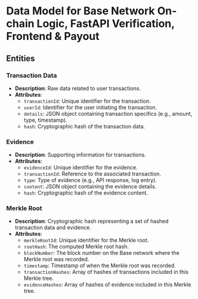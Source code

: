 # Data Model for Base Network On-chain Logic, FastAPI Verification, Frontend & Payout

## Entities

### Transaction Data
- **Description**: Raw data related to user transactions.
- **Attributes**: 
    - `transactionId`: Unique identifier for the transaction.
    - `userId`: Identifier for the user initiating the transaction.
    - `details`: JSON object containing transaction specifics (e.g., amount, type, timestamp).
    - `hash`: Cryptographic hash of the transaction data.

### Evidence
- **Description**: Supporting information for transactions.
- **Attributes**: 
    - `evidenceId`: Unique identifier for the evidence.
    - `transactionId`: Reference to the associated transaction.
    - `type`: Type of evidence (e.g., API response, log entry).
    - `content`: JSON object containing the evidence details.
    - `hash`: Cryptographic hash of the evidence content.

### Merkle Root
- **Description**: Cryptographic hash representing a set of hashed transaction data and evidence.
- **Attributes**: 
    - `merkleRootId`: Unique identifier for the Merkle root.
    - `rootHash`: The computed Merkle root hash.
    - `blockNumber`: The block number on the Base network where the Merkle root was recorded.
    - `timestamp`: Timestamp of when the Merkle root was recorded.
    - `transactionHashes`: Array of hashes of transactions included in this Merkle tree.
    - `evidenceHashes`: Array of hashes of evidence included in this Merkle tree.
